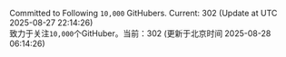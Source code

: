 Committed to Following `10,000` GitHubers. Current: <!-- FOLLOWING_COUNT -->302<!-- FOLLOWING_COUNT --> (Update at UTC <!-- LAST_UPDATED -->2025-08-27 22:14:26<!-- LAST_UPDATED -->)<br>
致力于关注`10,000`个GitHuber。当前：<!-- FOLLOWING_COUNT -->302<!-- FOLLOWING_COUNT --> (更新于北京时间 <!-- LAST_UPDATED_CST -->2025-08-28 06:14:26<!-- LAST_UPDATED_CST -->)
